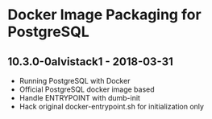 Docker Image Packaging for PostgreSQL
=====================================

10.3.0-0alvistack1 - 2018-03-31
-------------------------------

-   Running PostgreSQL with Docker
-   Official PostgreSQL docker image based
-   Handle ENTRYPOINT with dumb-init
-   Hack original docker-entrypoint.sh for initialization only

